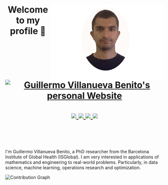 <h1 align="center">
  <a href="https://guillermovillanuevabenito.com/">
    <img src="https://github.com/guillermovb/common-assets/blob/main/me.png" align="right" width="360" />
  </a>
  Welcome to my profile 👋
  </br>
  <a href="https://guillermovillanuevabenito.com/">
    <img alt="Guillermo Villanueva Benito's personal Website" src="https://shields.io/badge/Personal-Website-223" />
  </a>
  <p align="center">
    <a href="https://www.linkedin.com/in/guillermo-villanueva-130691234/">
      <img src="https://img.shields.io/badge/LinkedIn-100000?style=flat&logo=linkedin&logoColor=white&color=0A66C2" />
    </a>
    <a href="https://orcid.org/0009-0005-3812-2462">
      <img src="https://img.shields.io/badge/ORCID-100000?style=flat&logo=ORCID&logoColor=white&color=A6CE39" />
    </a>
    <a href="mailto:guillermovillanuevabenito@gmail.com">
      <img src="https://img.shields.io/badge/GMail-100000?style=flat&logo=gmail&logoColor=white&color=darkred" />
    </a>
    <a href="https://huggingface.co/guillermovb">
      <img src="https://img.shields.io/badge/%F0%9F%A4%97%20Hugging%20Face" />
    </a>
  </p>
</h1>
</br>
<p></p>
</br>

I'm Guillermo Villanueva Benito, a PhD researcher from the Barcelona Institute of Global Health (ISGlobal). I am very interested in applications of mathematics and engineering to real-world problems. Particularly, in data science, machine learning, operations research and optimization.

![Contribution Graph](https://github-profile-summary-cards.vercel.app/api/cards/profile-details?username=guillermovb&theme=vue)
